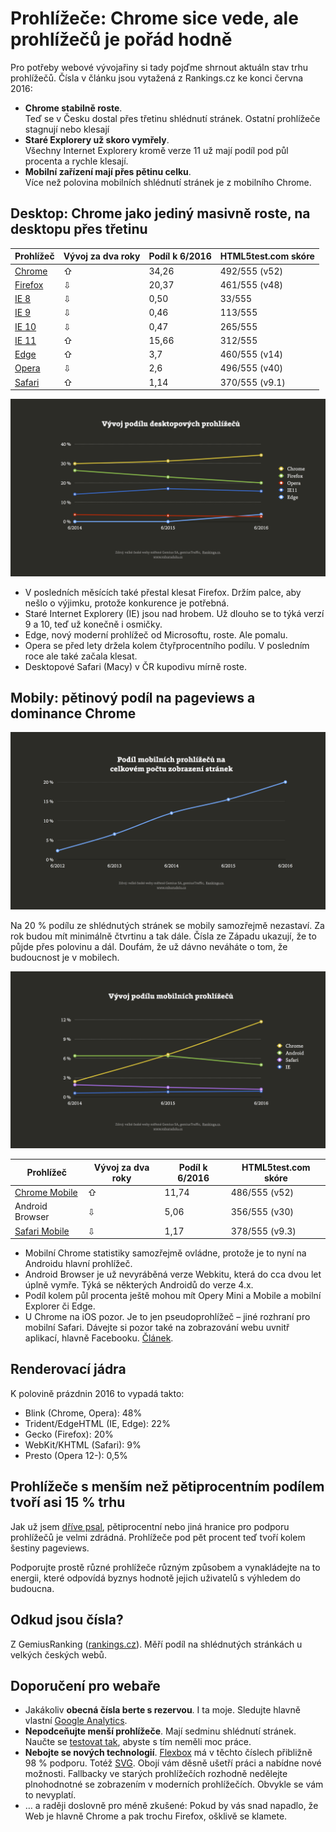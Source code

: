# Prohlížeče: Chrome sice vede, ale prohlížečů je pořád hodně

Pro potřeby webové vývojařiny si tady pojďme shrnout aktuáln stav trhu prohlížečů. Čísla v článku jsou vytažená z Rankings.cz ke konci června 2016:

* **Chrome stabilně roste**.  
Teď se v Česku dostal přes třetinu shlédnutí stránek. Ostatní prohlížeče stagnují nebo klesají
* **Staré Explorery už skoro vymřely**.  
Všechny Internet Explorery kromě verze 11 už mají podíl pod půl procenta a rychle klesají. 
* **Mobilní zařízení mají přes pětinu celku**.  
Více než polovina mobilních shlédnutí stránek je z mobilního Chrome.

## Desktop: Chrome jako jediný masivně roste, na desktopu přes třetinu

| Prohlížeč  |  Vývoj za dva roky | Podíl k  6/2016 | HTML5test.com skóre |
| -----------  |  --------------------- | ------------------ | -------------------------- |
| [Chrome](https://en.wikipedia.org/wiki/Google_Chrome) | ⇧ | 34,26 | 492/555 (v52) |
| [Firefox](https://en.wikipedia.org/wiki/Firefox) | ⇩ | 20,37 | 461/555 (v48) |
| [IE 8](https://en.wikipedia.org/wiki/Internet_Explorer_8) | ⇩ | 0,50 | 33/555 |
| [IE 9](https://en.wikipedia.org/wiki/Internet_Explorer_9) | ⇩  | 0,46 |  113/555 |
| [IE 10](https://en.wikipedia.org/wiki/Internet_Explorer_10) | ⇩ | 0,47 |  265/555 | 
| [IE 11](https://en.wikipedia.org/wiki/Internet_Explorer_11) | ⇧ | 15,66 |  312/555 |
| [Edge](https://en.wikipedia.org/wiki/Microsoft_Edge) | ⇧ | 3,7 | 460/555 (v14) |
| [Opera](https://en.wikipedia.org/wiki/Opera_(web_browser)) | ⇩ | 2,6 | 496/555 (v40) |
| [Safari](https://en.wikipedia.org/wiki/Safari_(web_browser)) | ⇧ | 1,14 | 370/555 (v9.1) |

![Vývoj podílu desktopových prohlížečů](../dist/images/original/prohlizece-desktop.png)

- V posledních měsících také přestal klesat Firefox. Držím palce, aby nešlo o výjimku, protože konkurence je potřebná.
- Staré Internet Explorery (IE) jsou nad hrobem. Už dlouho se to týká verzí 9 a 10, teď už konečně i osmičky. 
- Edge, nový moderní prohlížeč od Microsoftu, roste. Ale pomalu.
- Opera se před lety držela kolem čtyřprocentního podílu. V posledním roce ale také začala klesat.
- Desktopové Safari (Macy) v ČR kupodivu mírně roste.

## Mobily: pětinový podíl na pageviews a dominance Chrome

![Vývoj podílu mobilních zařízení](../dist/images/original/prohlizece-mobily-podil.png)

Na 20 % podílu ze shlédnutých stránek se mobily samozřejmě nezastaví. Za rok budou mít minimálně čtvrtinu a tak dále. Čísla ze Západu ukazují, že to půjde přes polovinu a dál. Doufám, že už dávno neváháte o tom, že budoucnost je v mobilech.

![Vývoj podílu mobilních prohlížečů](../dist/images/original/prohlizece-mobily.png)

| Prohlížeč  |  Vývoj za dva roky | Podíl k  6/2016 | HTML5test.com skóre |
| -----------  |  --------------------- | ------------------ | -------------------------- |
| [Chrome Mobile](https://en.wikipedia.org/wiki/Google_Chrome_for_Android) | ⇧ | 11,74 | 486/555 (v52) |
| Android Browser | ⇩ | 5,06 | 356/555 (v30) |
| [Safari Mobile](https://en.wikipedia.org/wiki/Safari_(web_browser)) | ⇩ | 1,17 | 378/555 (v9.3) |

- Mobilní Chrome statistiky samozřejmě ovládne, protože je to nyní na Androidu hlavní prohlížeč. 
- Android Browser je už nevyráběná verze Webkitu, která do cca dvou let úplně vymře. Týká se některých Androidů do verze 4.x. 
- Podíl kolem půl procenta ještě mohou mít Opery Mini a Mobile a mobilní Explorer či Edge. 
- U Chrome na iOS pozor. Je to jen pseudoprohlížeč – jiné rozhraní pro mobilní Safari. Dávejte si pozor také na zobrazování webu uvnitř aplikací, hlavně Facebooku. [Článek](http://www.vzhurudolu.cz/blog/19-prohlizec-facebook).

## Renderovací jádra

K polovině prázdnin 2016 to vypadá takto:

- Blink (Chrome, Opera): 48%
- Trident/EdgeHTML (IE, Edge): 22%
- Gecko (Firefox): 20%
- WebKit/KHTML (Safari): 9%
- Presto (Opera 12-): 0,5%

## Prohlížeče s menším než pětiprocentním podílem tvoří asi 15 % trhu

Jak už jsem [dříve psal](http://www.vzhurudolu.cz/blog/20-pet-procent), pětiprocentní nebo jiná hranice pro podporu prohlížečů je velmi zdrádná. Prohlížeče pod pět procent teď tvoří kolem šestiny pageviews. 

Podporujte prostě různé prohlížeče různým způsobem a vynakládejte na to energii, které odpovídá byznys hodnotě jejich uživatelů s výhledem do budoucna.

## Odkud jsou čísla?

Z GemiusRanking ([rankings.cz](http://rankings.cz/)). Měří podíl na shlédnutých stránkách u velkých českých webů.

## Doporučení pro webaře

- Jakákoliv **obecná čísla berte s rezervou**. I ta moje. Sledujte hlavně vlastní [Google Analytics](google-analytics-vyvojari.md).
- **Nepodceňujte menší prohlížeče**. Mají sedminu shlédnutí stránek. Naučte se [testovat tak](jak-testovat-responzivni-weby.md), abyste s tím neměli moc práce.
- **Nebojte se nových technologií**. [Flexbox](css3-flexbox.md) má v těchto číslech přibližně 98 % podporu. Totéž [SVG](svg.md). Obojí vám děsně ušetří práci a nabídne nové možnosti. Fallbacky ve starých prohlížečích rozhodně nedělejte plnohodnotné se zobrazením v moderních prohlížečích. Obvykle se vám to nevyplatí.
- … a raději doslovně pro méně zkušené: Pokud by vás snad napadlo, že Web je hlavně Chrome a pak trochu Firefox, ošklivě se klamete.



